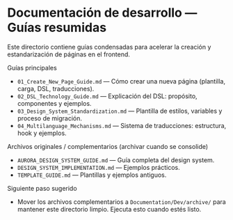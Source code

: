 # Documentación de desarrollo — Guías resumidas

Este directorio contiene guías condensadas para acelerar la creación y estandarización de páginas en el frontend.

Guías principales
- `01_Create_New_Page_Guide.md` — Cómo crear una nueva página (plantilla, carga, DSL, traducciones).
- `02_DSL_Technology_Guide.md` — Explicación del DSL: propósito, componentes y ejemplos.
- `03_Design_System_Standardization.md` — Plantilla de estilos, variables y proceso de migración.
- `04_Multilanguage_Mechanisms.md` — Sistema de traducciones: estructura, hook y ejemplos.

Archivos originales / complementarios (archivar cuando se consolide)
- `AURORA_DESIGN_SYSTEM_GUIDE.md` — Guía completa del design system.
- `DESIGN_SYSTEM_IMPLEMENTATION.md` — Ejemplos prácticos.
- `TEMPLATE_GUIDE.md` — Plantillas y ejemplos antiguos.

Siguiente paso sugerido
- Mover los archivos complementarios a `Documentation/Dev/archive/` para mantener este directorio limpio. Ejecuta esto cuando estés listo.
